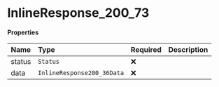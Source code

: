 # InlineResponse_200_73

**Properties**

| Name   | Type                       | Required | Description |
| :----- | :------------------------- | :------- | :---------- |
| status | `Status`                   | ❌       |             |
| data   | `InlineResponse200_36Data` | ❌       |             |
